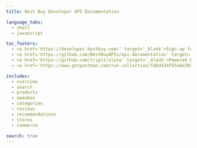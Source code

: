 ```yaml
---
title: Best Buy Developer API Documentation

language_tabs:
  - shell
  - javascript

toc_footers:
  - <a href='https://developer.bestbuy.com/' target='_blank'>Sign up for a Best Buy API Key</a>
  - <a href='https://github.com/BestBuyAPIs/api-documentation' target='_blank'>Contribute to Documentation</a>
  - <a href='https://github.com/tripit/slate' target='_blank'>Powered by Slate</a>
  - <a href='https://www.getpostman.com/run-collection/fdbd434f83a8e3855c62' target='_blank'> Run in Postman</a>

includes:
  - overview
  - search
  - products
  - openbox
  - categories
  - reviews
  - recommendations
  - stores
  - commerce

search: true
---
```









